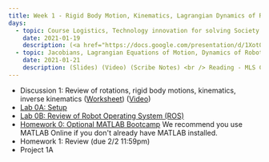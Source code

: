 ```yaml
---
title: Week 1 - Rigid Body Motion, Kinematics, Lagrangian Dynamics of Robots (Review of C106A/206A)
days:
  - topic: Course Logistics, Technology innovation for solving Society’s most pressing problems 
    date: 2021-01-19
    description: (<a href="https://docs.google.com/presentation/d/1Xot0PFB1am3ybAAIHTsiAzNhGziUu5YYtfAG3I3vdXw/edit?usp=sharing">Logistics Slides</a>) (<a href="https://drive.google.com/drive/folders/1DtSSz8ovzeV_ecbUtgbhfxz5qNQoQ9Z4?usp=sharing">Slides</a>) (<a href="https://youtu.be/gjzLyhPttbk">Video</a>) (Scribe Notes) <br /> Reading - MLS 2.1-2.5, 3.1-3.3 <br /> Optional Reading - MLS Appendix A.3
  - topic: Jacobians, Lagrangian Equations of Motion, Dynamics of Robots
    date: 2021-01-21
    description: (Slides) (Video) (Scribe Notes) <br /> Reading - MLS Ch 3.4, 4.1-4.3
---
```


- Discussion 1: Review of rotations, rigid body motions, kinematics, inverse kinematics ([Worksheet](../assets/discussions/106B_Dis_1_Worksheet.pdf)) (<a href="https://youtu.be/LNzsrUsQsZ4">Video</a>)
- <a href="https://www.notion.so/C106B-Lab-0A-Setting-up-Your-Virtual-Machine-21d0646c716547c5891e3ea93d4733a2">Lab 0A: Setup</a>
- [Lab 0B: Review of Robot Operating System (ROS)](../assets/projects/proj0.pdf)
- [Homework 0: Optional MATLAB Bootcamp](../assets/hw/hw0.zip) We recommend you use MATLAB Online if you don't already have MATLAB installed. 
- Homework 1: Review (due 2/2 11:59pm)
- Project 1A 
